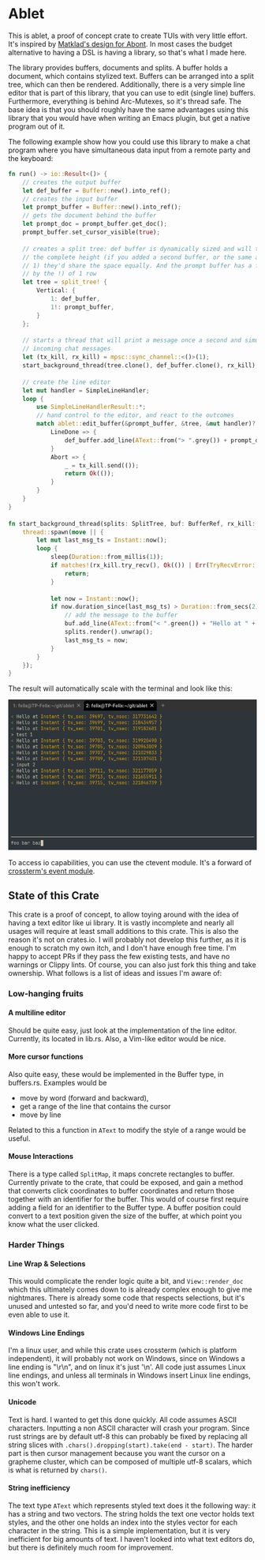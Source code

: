 # Ablet

This is ablet, a proof of concept crate to create TUIs with very little effort.
It's inspired by [Matklad's design for Abont](https://github.com/matklad/abont).
In most cases the budget alternative to having a DSL is having a library, so that's
what I made here. 

The library provides buffers, documents and splits. A buffer holds a document,
which contains stylized text. Buffers can be arranged into a split tree, which can then
be rendered. Additionally, there is a very simple line editor that is part of this 
library, that you can use to edit (single line) buffers. Furthermore, everything
is behind Arc-Mutexes, so it's thread safe. The base idea is that you should roughly
have the same advantages using this library that you would have when writing an Emacs
plugin, but get a native program out of it.

The following example show how you could 
use this library to make a chat program where you have simultaneous data input from
a remote party and the keyboard:


```rust
fn run() -> io::Result<()> {
    // creates the output buffer
    let def_buffer = Buffer::new().into_ref();
    // creates the input buffer
    let prompt_buffer = Buffer::new().into_ref();
    // gets the document behind the buffer
    let prompt_doc = prompt_buffer.get_doc();
    prompt_buffer.set_cursor_visible(true);

    // creates a split tree: def buffer is dynamically sized and will take
    // the complete height (if you added a second buffer, or the same again, also with
    // 1) they'd share the space equally. And the prompt buffer has a fixed size (implied
    // by the !) of 1 row
    let tree = split_tree! {
        Vertical: {
            1: def_buffer,
            1!: prompt_buffer,
        }
    };

    // starts a thread that will print a message once a second and simulate asynchronously 
    // incoming chat messages
    let (tx_kill, rx_kill) = mpsc::sync_channel::<()>(1);
    start_background_thread(tree.clone(), def_buffer.clone(), rx_kill);

    // create the line editor
    let mut handler = SimpleLineHandler;
    loop {
        use SimpleLineHandlerResult::*;
        // hand control to the editor, and react to the outcomes
        match ablet::edit_buffer(&prompt_buffer, &tree, &mut handler)? {
            LineDone => {
                def_buffer.add_line(AText::from("> ".grey()) + prompt_doc.take());
            }
            Abort => {
                _ = tx_kill.send(());
                return Ok(());
            }
        }
    }
}

fn start_background_thread(splits: SplitTree, buf: BufferRef, rx_kill: Receiver<()>) {
    thread::spawn(move || {
        let mut last_msg_ts = Instant::now();
        loop {
            sleep(Duration::from_millis(1));
            if matches!(rx_kill.try_recv(), Ok(()) | Err(TryRecvError::Disconnected)) {
                return;
            }

            let now = Instant::now();
            if now.duration_since(last_msg_ts) > Duration::from_secs(2) {
                // add the message to the buffer
                buf.add_line(AText::from("< ".green()) + "Hello at " + format!("{now:?}").yellow());
                splits.render().unwrap();
                last_msg_ts = now;
            }
        }
    });
}
```

The result will automatically scale with the terminal and look like this:

![screenshot of the fake chat example](./fake_chat.png)

To access io capabilities, you can use the ctevent module. It's a forward of 
[crossterm's event module](https://docs.rs/crossterm/latest/crossterm/event/index.html).

## State of this Crate

This crate is a proof of concept, to allow toying around with the idea of having
a text editor like ui library. It is vastly incomplete and nearly all usages will
require at least small additions to this crate. This is also the reason it's not on
crates.io. I will probably not develop this further, as it is enough to scratch my 
own itch, and I don't have enough free time. I'm happy to accept PRs if they
pass the few existing tests, and have no warnings or Clippy lints. Of course, 
you can also just fork this thing and take ownership. What follows is a list
of ideas and issues I'm aware of:


### Low-hanging fruits

#### A multiline editor

Should be quite easy, just look at the implementation of the line editor. Currently,
its located in lib.rs. Also, a Vim-like editor would be nice.

#### More cursor functions

Also quite easy, these would be implemented in the Buffer type, in buffers.rs. Examples
would be 
- move by word (forward and backward),
- get a range of the line that contains the cursor 
- move by line

Related to this a function in `AText` to modify the style of a range would be useful.

#### Mouse Interactions

There is a type called `SplitMap`, it maps concrete rectangles to buffer.
Currently private to the crate, that could be exposed, and gain a method that
converts click coordinates to buffer coordinates and return those together with
an identifier for the buffer. This would of course first require adding a field
for an identifier to the Buffer type. A buffer position could convert to a text
position given the size of the buffer, at which point you know what the user
clicked.

### Harder Things

#### Line Wrap & Selections

This would complicate the render logic quite a bit, and `View::render_doc` which this
ultimately comes down to is already complex enough to give me nightmares.
There is already some code that respects selections, but it's unused and untested so far,
and you'd need to write more code first to be even able to use it.

#### Windows Line Endings

I'm a linux user, and while this crate uses crossterm (which is platform independent),
it will probably not work on Windows, since on Windows a line ending is "\r\n", and on linux
it's just '\n'. All code just assumes Linux line endings, and unless all terminals in 
Windows insert Linux line endings, this won't work.

#### Unicode

Text is hard. I wanted to get this done quickly. All code assumes ASCII characters. 
Inputting a non ASCII character will crash your program. Since rust strings are by default
utf-8 this can probably be fixed by replacing all string slices with 
`.chars().dropping(start).take(end - start)`. The harder part is then cursor management
because you want the cursor on a grapheme cluster, which can be composed of multiple
utf-8 scalars, which is what is returned by `chars()`.

#### String inefficiency

The text type `AText` which represents styled text does it the following way:
it has a string and two vectors. The string holds the text one vector holds
text styles, and the other one holds an index into the styles vector for
each character in the string. This is a simple implementation, but it is very
inefficient for big amounts of text. I haven't looked into what text  editors
do, but there is definitely much room for improvement.

